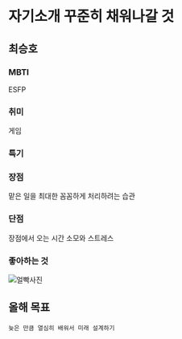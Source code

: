 # 자기소개 꾸준히 채워나갈 것

## 최승호

>

### MBTI

ESFP

### 취미

게임

### 특기

### 장점

맡은 일을 최대한 꼼꼼하게 처리하려는 습관

### 단점

장점에서 오는 시간 소모와 스트레스

### 좋아하는 것

![얼빡사진](https://search.pstatic.net/common/?src=http%3A%2F%2Fblogfiles.naver.net%2FMjAyNDA3MjJfMTk2%2FMDAxNzIxNjI1Mzg1OTk4._02JTTpfEL5b2DGvWhrqkiRaP5ZhZ50f9wPF_8AxVEog.zpTPJ0naXd9-JJRjAKyebxH3HTEXwdgpaUqp2mxQrXMg.PNG%2Fimage.png&type=a340)

## 올해 목표

```
늦은 만큼 열심히 배워서 미래 설계하기
```
